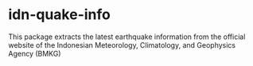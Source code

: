 # idn-quake-info
This package extracts the latest earthquake information from the official website of the Indonesian Meteorology, Climatology, and Geophysics Agency (BMKG)
